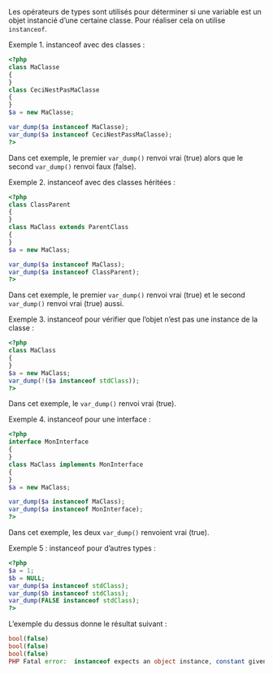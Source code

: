 Les opérateurs de types sont utilisés pour déterminer si une variable est un objet instancié d’une certaine classe. Pour réaliser cela on utilise ```instanceof```.

Exemple 1. instanceof avec des classes :

``` php
<?php
class MaClasse
{
}
class CeciNestPasMaClasse
{
}
$a = new MaClasse;

var_dump($a instanceof MaClasse);
var_dump($a instanceof CeciNestPassMaClasse);
?>
```

Dans cet exemple, le premier ```var_dump()``` renvoi vrai (true) alors que le second ```var_dump()``` renvoi faux (false).

Exemple 2. instanceof avec des classes héritées :

``` php
<?php
class ClassParent
{
}
class MaClass extends ParentClass
{
}
$a = new MaClass;

var_dump($a instanceof MaClass);
var_dump($a instanceof ClassParent);
?>
```

Dans cet exemple, le premier ```var_dump()``` renvoi vrai (true) et le second ```var_dump()``` renvoi vrai (true) aussi.

Exemple 3. instanceof pour vérifier que l’objet n’est pas une instance de la classe :

``` php
<?php
class MaClass
{
}
$a = new MaClass;
var_dump(!($a instanceof stdClass));
?>
```

Dans cet exemple, le ```var_dump()``` renvoi vrai (true).

Exemple 4. instanceof pour une interface :

``` php
<?php
interface MonInterface
{
}
class MaClass implements MonInterface
{
}
$a = new MaClass;

var_dump($a instanceof MaClass);
var_dump($a instanceof MonInterface);
?>
```

Dans cet exemple, les deux ```var_dump()``` renvoient vrai (true).

Exemple 5 : instanceof pour d’autres types :

``` php
<?php
$a = 1;
$b = NULL;
var_dump($a instanceof stdClass);
var_dump($b instanceof stdClass);
var_dump(FALSE instanceof stdClass);
?>
```

L’exemple du dessus donne le résultat suivant :

``` php
bool(false)
bool(false)
bool(false)
PHP Fatal error:  instanceof expects an object instance, constant given
```